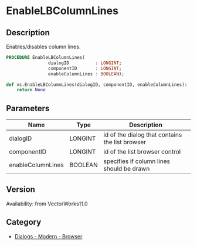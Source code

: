 # EnableLBColumnLines

## Description
Enables/disables column lines.

```pascal
PROCEDURE EnableLBColumnLines(
				dialogID          : LONGINT;
				componentID       : LONGINT;
				enableColumnLines : BOOLEAN);
```

```python
def vs.EnableLBColumnLines(dialogID, componentID, enableColumnLines):
    return None
```

## Parameters
|Name|Type|Description|
|---|---|---|
|dialogID|LONGINT|id of the dialog that contains the list browser|
|componentID|LONGINT|id of the list browser control|
|enableColumnLines|BOOLEAN|specifies if column lines should be drawn|

## Version
Availability: from VectorWorks11.0

## Category
* [Dialogs - Modern - Browser](../Categories/Dialogs%20-%20Modern%20-%20Browser.md)
